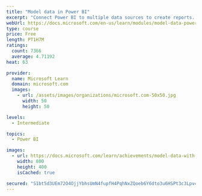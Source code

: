 ```yaml
---
title: "Model data in Power BI"
excerpt: "Connect Power BI to multiple data sources to create reports. Define the relationship between your data sources."
webUrl: https://docs.microsoft.com/en-us/learn/modules/model-data-power-bi/
type: course
price: Free
length: PT1H7M
ratings:
  count: 7366
  average: 4.71192
heat: 63

provider:
  name: Microsoft Learn
  domain: microsoft.com
  images:
    - url: /assets/images/organizations/microsoft.com-50x50.jpg
      width: 50
      height: 50

levels:
  - Intermediate

topics:
  - Power BI

images:
  - url: https://docs.microsoft.com/learn/achievements/model-data-with-power-bi-desktop-social.png
    width: 800
    height: 400
    isCached: true

secured: "S1bt5d3UEm72O4OjjYbhsUmN4fupfH4PqhNxZQoeb6Y6dto3u6HSPt3c3Lpv4he20XnlUMkw9a8IoDUu3Z2zSMcHN20FYdf/9Evwt+5ICzaMhnF0IB1iXbhrj4s70zJFE6qhxQErBazYkE2frloa8eRVI5ITEQPPw4IL6TfdMBzHks/W3e40bVvJBeXX0xTz//nwGNOk3R8SpwI9cqBQjBIbzd2kqnSC9JeLD/gDWtssvfYbpqmkZPUEXbxDa/pg6JG1F6ruC/EesmFkt9Q1nSnhYwMTEukYFqzpo4DS4feIyZZF1AbcEvL5w4S3E5MHtk/A/pyT22adwOiR+jti9EgrQyXeEwjWJy1Eud12JV0vZwspwvtGF0kF09VyQIfzdNyBoupStulLNJd8yVpUbz5j431KsalUw/tLFXThcUk=;NESJPHczAysTu8BrUcIULg=="
---
```


